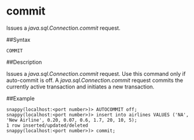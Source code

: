# commit

Issues a *java.sql.Connection.commit* request.

##Syntax

``` pre
COMMIT
```

<a id="rtoolsijcomref31510__section_8AFE9E666623401FA0F87457575AE267"></a>
##Description

Issues a *java.sql.Connection.commit* request. Use this command only if auto-commit is off. A *java.sql.Connection.commit* request commits the currently active transaction and initiates a new transaction.

##Example

``` pre
snappy(localhost:<port number>)> AUTOCOMMIT off;
snappy(localhost:<port number>)> insert into airlines VALUES ('NA', 'New Airline', 0.20, 0.07, 0.6, 1.7, 20, 10, 5);
1 row inserted/updated/deleted
snappy(localhost:<port number>)> commit;
```


